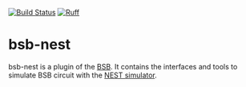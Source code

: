 [![Build Status](https://github.com/dbbs-lab/bsb-nest/actions/workflows/main.yml/badge.svg)](https://github.com/dbbs-lab/bsb-nest/actions/workflows/main.yml)
[![Ruff](https://img.shields.io/endpoint?url=https://raw.githubusercontent.com/astral-sh/ruff/main/assets/badge/v2.json)](https://github.com/astral-sh/ruff)

# bsb-nest

bsb-nest is a plugin of the [BSB](https://github.com/dbbs-lab/bsb). 
It contains the interfaces and tools to simulate BSB circuit with the 
[NEST simulator](https://www.nest-simulator.org/).
